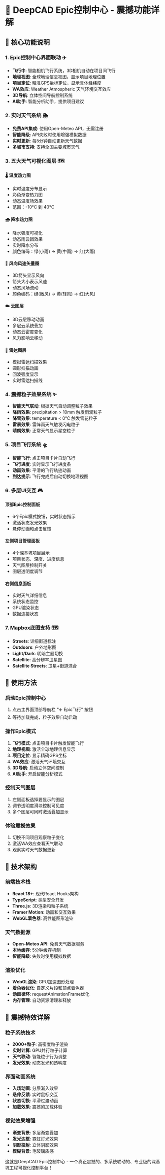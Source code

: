 # 🚁 DeepCAD Epic控制中心 - 震撼功能详解

## 🌟 核心功能说明

### 1. **Epic控制中心界面联动** ✈️ 
- **飞行中**: 智能相机飞行系统，3D相机自动在项目间飞行
- **地理视图**: 全球地理信息视图，显示项目地理位置  
- **项目定位**: 精准GPS坐标定位，显示具体经纬度
- **WA效应**: Weather Atmospheric 天气环境交互效应
- **3D导航**: 立体空间导航控制系统
- **AI助手**: 智能分析助手，提供项目建议

### 2. **实时天气系统** 🌦️
- **免费API集成**: 使用Open-Meteo API，无需注册
- **智能降级**: API失败时使用增强模拟数据
- **实时更新**: 每5分钟自动更新天气数据
- **多城市支持**: 支持全国主要城市天气

### 3. **五大天气可视化图层** 🗺️

#### 🌡️ **温度热力图**
- 实时温度分布显示
- 彩色渐变热力图
- 动态温度场效果
- 范围：-10°C 到 40°C

#### 🌧️ **降水热力图** 
- 降水强度可视化
- 动态雨云团效果
- 实时降水分布
- 颜色编码：绿(小雨) -> 黄(中雨) -> 红(大雨)

#### 💨 **风向风速矢量图**
- 3D箭头显示风向
- 箭头大小表示风速
- 动态风场流动
- 颜色编码：绿(微风) -> 黄(轻风) -> 红(大风)

#### ☁️ **云图层**
- 3D云层移动动画
- 多层云系统叠加
- 动态云密度变化
- 风力影响云移动

#### 📡 **雷达图层**
- 模拟雷达扫描效果
- 圆形扫描动画
- 回波强度显示
- 实时雷达扫描线

### 4. **震撼粒子效果系统** ✨
- **智能天气联动**: 根据天气自动调整粒子效果
- **降雨效果**: precipitation > 10mm 触发雨滴粒子
- **降雪效果**: temperature < 0°C 触发雪花粒子  
- **雷暴效果**: 雷阵雨天气触发闪电粒子
- **晴朗效果**: 正常天气显示星空粒子

### 5. **项目飞行系统** 🛸
- **智能飞行**: 点击项目卡片自动飞行
- **飞行进度**: 实时显示飞行进度条
- **动画效果**: 平滑的飞行轨迹动画  
- **到达提示**: 飞行完成后自动切换地理视图

### 6. **多层UI交互** 🎮

#### 顶部Epic控制面板
- 6个Epic模式按钮，实时状态指示
- 激活状态发光效果
- 悬停动画和点击反馈

#### 左侧项目管理面板
- 4个深基坑项目展示
- 项目状态、深度、进度信息
- 天气图层控制开关
- 图层透明度调节

#### 右侧信息面板  
- 实时天气详细信息
- 系统状态监控
- GPU渲染状态
- 数据连接状态

### 7. **Mapbox底图支持** 🗺️
- **Streets**: 详细街道标注
- **Outdoors**: 户外地形图
- **Light/Dark**: 明暗主题切换
- **Satellite**: 高分辨率卫星图
- **Satellite Streets**: 卫星+街道混合

## 🎯 使用方法

### 启动Epic控制中心
1. 点击主界面顶部导航栏 "✈️ Epic飞行" 按钮
2. 等待加载完成，粒子效果自动启动

### 操作Epic模式
1. **飞行模式**: 点击项目卡片触发智能飞行
2. **地理视图**: 激活全球地理信息显示
3. **项目定位**: 显示精确GPS坐标
4. **WA效应**: 激活天气环境交互
5. **3D导航**: 启动立体空间控制
6. **AI助手**: 开启智能分析模式

### 控制天气图层
1. 左侧面板选择要显示的图层
2. 调节透明度滑块控制可见度
3. 多个图层可同时激活叠加显示

### 体验震撼效果
1. 切换不同项目观察粒子变化
2. 激活WA效应查看天气联动
3. 观察实时天气数据更新

## 🔧 技术架构

### 前端技术栈
- **React 18+**: 现代React Hooks架构
- **TypeScript**: 类型安全开发
- **Three.js**: 3D渲染和粒子系统
- **Framer Motion**: 动画和交互效果
- **WebGL着色器**: 高性能图形渲染

### 天气数据源
- **Open-Meteo API**: 免费天气数据服务
- **本地缓存**: 5分钟缓存机制
- **智能降级**: 失败时使用模拟数据

### 渲染优化
- **WebGL渲染**: GPU加速图形处理
- **着色器优化**: 自定义片段和顶点着色器
- **动画循环**: requestAnimationFrame优化
- **内存管理**: 自动资源清理和释放

## 🚀 震撼特效详解

### 粒子系统技术
- **2000+粒子**: 高密度粒子渲染
- **实时计算**: GPU并行粒子计算
- **天气联动**: 智能粒子行为调整
- **发光效果**: 动态发光和透明度

### 界面动画系统
- **入场动画**: 分层渐入效果
- **悬停反馈**: 实时鼠标交互
- **状态切换**: 平滑过渡动画
- **加载效果**: 震撼的加载体验

### 视觉效果增强
- **渐变背景**: 多层渐变叠加
- **发光边框**: 霓虹灯光效果
- **阴影投射**: 立体阴影效果
- **模糊背景**: 毛玻璃质感

这就是DeepCAD Epic控制中心 - 一个真正震撼的、多系统联动的、专业级的深基坑工程可视化控制平台！